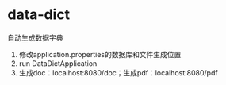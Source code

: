 # data-dict

自动生成数据字典

1. 修改application.properties的数据库和文件生成位置
2. run DataDictApplication
3. 生成doc：localhost:8080/doc；生成pdf：localhost:8080/pdf
